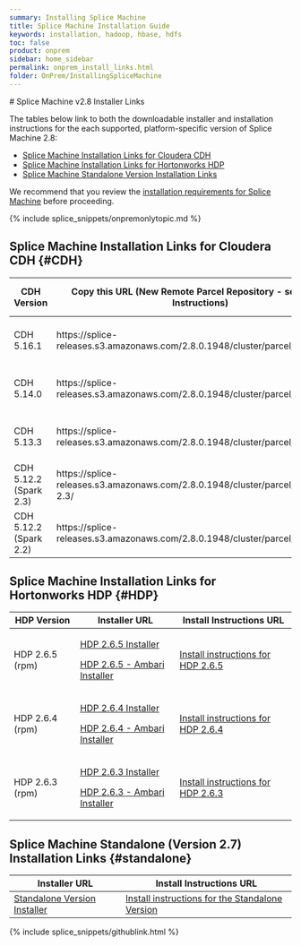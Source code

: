 ```yaml
---
summary: Installing Splice Machine
title: Splice Machine Installation Guide
keywords: installation, hadoop, hbase, hdfs
toc: false
product: onprem
sidebar: home_sidebar
permalink: onprem_install_links.html
folder: OnPrem/InstallingSpliceMachine
---
```

<section>
<div class="TopicContent" data-swiftype-index="true" markdown="1">
# Splice Machine v2.8 Installer Links

The tables below link to both the downloadable installer and installation instructions for the each supported, platform-specific version of Splice Machine 2.8:

* [Splice Machine Installation Links for Cloudera CDH](#CDH)
* [Splice Machine Installation Links for Hortonworks HDP](#HDP)
* [Splice Machine Standalone Version Installation Links](#standalone)

We recommend that you review the [installation requirements for Splice Machine](onprem_info_requirements.html) before proceeding.

{% include splice_snippets/onpremonlytopic.md %}

## Splice Machine Installation Links for Cloudera CDH {#CDH}

<table summary="Links for Installing on Cloudera">
    <col />
    <col />
    <col />
    <thead>
        <tr>
            <th>CDH Version</th>
            <th>Copy this URL (New Remote Parcel Repository - see Install Instructions)</th>
            <th>Install Instructions URL</th>
        </tr>
    </thead>
    <tbody>
        <tr>
			<td>CDH 5.16.1</td>
			<td>https://splice-releases.s3.amazonaws.com/2.8.0.1948/cluster/parcel/cdh5.16.1/</td>
			<td><a href="https://github.com/splicemachine/spliceengine/blob/branch-2.8/platforms/cdh5.16.1/docs/CDH-installation.md">Install instructions for CDH 5.16.1</a>
            </td>
        </tr>
        <tr>
			<td>CDH 5.14.0</td>
			<td>https://splice-releases.s3.amazonaws.com/2.8.0.1948/cluster/parcel/cdh5.14.0/</td>
			<td><a href="https://github.com/splicemachine/spliceengine/blob/branch-2.8/platforms/cdh5.14.0/docs/CDH-installation.md">Install instructions for CDH 5.14.0</a>
            </td>
        </tr>
        <tr>
			<td>CDH 5.13.3</td>
			<td>https://splice-releases.s3.amazonaws.com/2.8.0.1948/cluster/parcel/cdh5.13.3/</td>
			<td><a href="https://github.com/splicemachine/spliceengine/blob/branch-2.8/platforms/cdh5.13.3/docs/CDH-installation.md">Install instructions for CDH 5.13.3</a>
            </td>
        </tr>
        <tr>
            <td>CDH 5.12.2 (Spark 2.3)</td>
			<td>https://splice-releases.s3.amazonaws.com/2.8.0.1948/cluster/parcel/cdh5.12.2-2.3/</td>
			<td><a href="https://github.com/splicemachine/spliceengine/blob/branch-2.8/platforms/cdh5.13.2/docs/CDH-installation.md">Install instructions for CDH 5.12.2</a>
            </td>
        </tr>
        <tr>
			<td>CDH 5.12.2 (Spark 2.2)</td>
			<td>https://splice-releases.s3.amazonaws.com/2.8.0.1948/cluster/parcel/cdh5.12.2/</td>
			<td><a href="https://github.com/splicemachine/spliceengine/blob/branch-2.8/platforms/cdh5.13.2/docs/CDH-installation.md">Install instructions for CDH 5.12.2</a>
            </td>
        </tr> 
    </tbody>
</table>

## Splice Machine Installation Links for Hortonworks HDP  {#HDP}

<table summary="Links for Installing on Hortonworks HDP">
    <col />
    <col />
    <col />
    <thead>
        <tr>
            <th>HDP Version</th>
            <th>Installer URL</th>
            <th>Install Instructions URL</th>
        </tr>
    </thead>
    <tbody>
        <tr>
            <td>HDP 2.6.5 (rpm)</td>
            <td>
                <p><a href="https://splice-releases.s3.amazonaws.com/2.8.0.1929/cluster/installer/hdp2.6.5/splicemachine-hdp2.6.5.2.8.0.1929.p0.33-1.noarch.rpm">HDP 2.6.5 Installer</a></p>
                <p><a href="https://splice-releases.s3.amazonaws.com/2.8.0.1929/cluster/installer/hdp2.6.5/splicemachine_ambari_service-hdp2.6.5.2.8.0.1929.p0.33-1.noarch.rpm">HDP 2.6.5 - Ambari Installer</a></p>
            </td>
            <td><a href="https://github.com/splicemachine/spliceengine/blob/branch-2.8/platforms/hdp2.6.5/docs/HDP-installation.md">Install instructions for HDP 2.6.5</a>
            </td>
        </tr>
        <tr>
            <td>HDP 2.6.4 (rpm)</td>
            <td>
                <p><a href="https://splice-releases.s3.amazonaws.com/2.8.0.1929/cluster/installer/hdp2.6.4/splicemachine-hdp2.6.4.2.8.0.1929.p0.33-1.noarch.rpm">HDP 2.6.4 Installer</a></p>
                <p><a href="https://splice-releases.s3.amazonaws.com/2.8.0.1929/cluster/installer/hdp2.6.4/splicemachine_ambari_service-hdp2.6.4.2.8.0.1929.p0.33-1.noarch.rpm">HDP 2.6.4 - Ambari Installer</a></p>
            </td>
            <td><a href="https://github.com/splicemachine/spliceengine/blob/branch-2.8/platforms/hdp2.6.4/docs/HDP-installation.md">Install instructions for HDP 2.6.4</a>
            </td>
        </tr>
        <tr>
            <td>HDP 2.6.3 (rpm)</td>
            <td>
                <p><a href="https://splice-releases.s3.amazonaws.com/2.8.0.1929/cluster/installer/hdp2.6.3/splicemachine-hdp2.6.3.2.8.0.1929.p0.33-1.noarch.rpm">HDP 2.6.3 Installer</a></p>
                <p><a href="https://splice-releases.s3.amazonaws.com/2.8.0.1929/cluster/installer/hdp2.6.3/splicemachine_ambari_service-hdp2.6.3.2.8.0.1929.p0.33-1.noarch.rpm">HDP 2.6.3 - Ambari Installer</a></p>
            </td>
            <td><a href="https://github.com/splicemachine/spliceengine/blob/branch-2.8/platforms/hdp2.6.3/docs/HDP-installation.md">Install instructions for HDP 2.6.3</a>
            </td>
        </tr>
    </tbody>
</table>

## Splice Machine Standalone (Version 2.7) Installation Links  {#standalone}

<table summary="Links for Installing the Standalone Version of Splice Machine">
    <col />
    <col />
    <thead>
        <tr>
            <th>Installer URL</th>
            <th>Install Instructions URL</th>
        </tr>
    </thead>
    <tbody>
        <tr>
			<td><a href="{{splvar_location_StandaloneLink}}">Standalone Version Installer</a>
            </td>
			<td><a href="https://github.com/splicemachine/spliceengine/blob/branch-2.7/platforms/std/docs/STD-installation.md">Install instructions for the Standalone Version</a>
            </td>
        </tr>
    </tbody>
</table>

{% include splice_snippets/githublink.html %}
</div>
</section>
